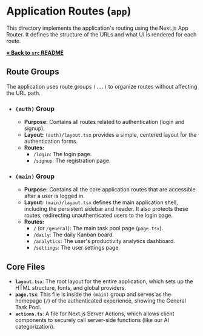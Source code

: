 # Application Routes (`app`)

This directory implements the application's routing using the Next.js App Router. It defines the structure of the URLs and what UI is rendered for each route.

[**&laquo; Back to `src` README**](./README.md)

## Route Groups

The application uses route groups `(...)` to organize routes without affecting the URL path.

-   ### `(auth)` Group
    -   **Purpose:** Contains all routes related to authentication (login and signup).
    -   **Layout:** `(auth)/layout.tsx` provides a simple, centered layout for the authentication forms.
    -   **Routes:**
        -   `/login`: The login page.
        -   `/signup`: The registration page.

-   ### `(main)` Group
    -   **Purpose:** Contains all the core application routes that are accessible after a user is logged in.
    -   **Layout:** `(main)/layout.tsx` defines the main application shell, including the persistent sidebar and header. It also protects these routes, redirecting unauthenticated users to the login page.
    -   **Routes:**
        -   `/` (or `/general`): The main task pool page (`page.tsx`).
        -   `/daily`: The daily Kanban board.
        -   `/analytics`: The user's productivity analytics dashboard.
        -   `/settings`: The user settings page.

## Core Files

-   **`layout.tsx`**: The root layout for the entire application, which sets up the HTML structure, fonts, and global providers.
-   **`page.tsx`**: This file is inside the `(main)` group and serves as the homepage (`/`) of the authenticated experience, showing the General Task Pool.
-   **`actions.ts`**: A file for Next.js Server Actions, which allows client components to securely call server-side functions (like our AI categorization).
